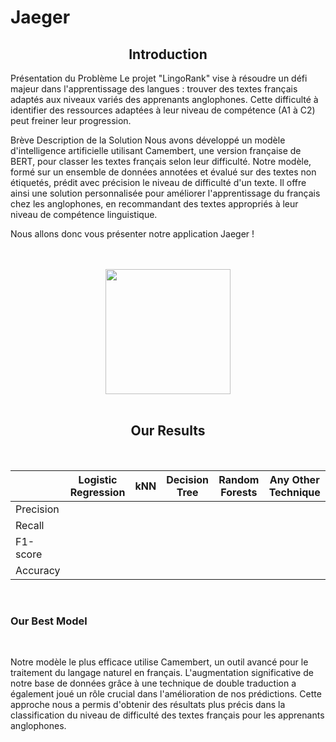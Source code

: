# Jaeger


<h2 align="center">Introduction</h2>


   
Présentation du Problème
Le projet "LingoRank" vise à résoudre un défi majeur dans l'apprentissage des langues : trouver des textes français adaptés aux niveaux variés des apprenants anglophones. Cette difficulté à identifier des ressources adaptées à leur niveau de compétence (A1 à C2) peut freiner leur progression.

Brève Description de la Solution
Nous avons développé un modèle d'intelligence artificielle utilisant Camembert, une version française de BERT, pour classer les textes français selon leur difficulté. Notre modèle, formé sur un ensemble de données annotées et évalué sur des textes non étiquetés, prédit avec précision le niveau de difficulté d'un texte. Il offre ainsi une solution personnalisée pour améliorer l'apprentissage du français chez les anglophones, en recommandant des textes appropriés à leur niveau de compétence linguistique.


Nous allons donc vous présenter notre application Jaeger !

<br/>

<br/>

<div align="center">
    <img src="https://github.com/Bratuz/Jaeger/assets/119636152/5c973b52-3620-4b95-8d29-86657e92d2da" width="200">
</div>

<br/>

<h2 align="center">Our Results</h2>

<br/>

|                      | Logistic Regression | kNN   | Decision Tree | Random Forests | Any Other Technique |
|----------------------|---------------------|-------|---------------|----------------|---------------------|
| Precision            |                     |       |               |                |                     |
| Recall               |                     |       |               |                |                     |
| F1-score             |                     |       |               |                |                     |
| Accuracy             |                     |       |               |                |                     |

<br/>

### Our Best Model

<br/>

Notre modèle le plus efficace utilise Camembert, un outil avancé pour le traitement du langage naturel en français. L'augmentation significative de notre base de données grâce à une technique de double traduction a également joué un rôle crucial dans l'amélioration de nos prédictions. Cette approche nous a permis d'obtenir des résultats plus précis dans la classification du niveau de difficulté des textes français pour les apprenants anglophones.

